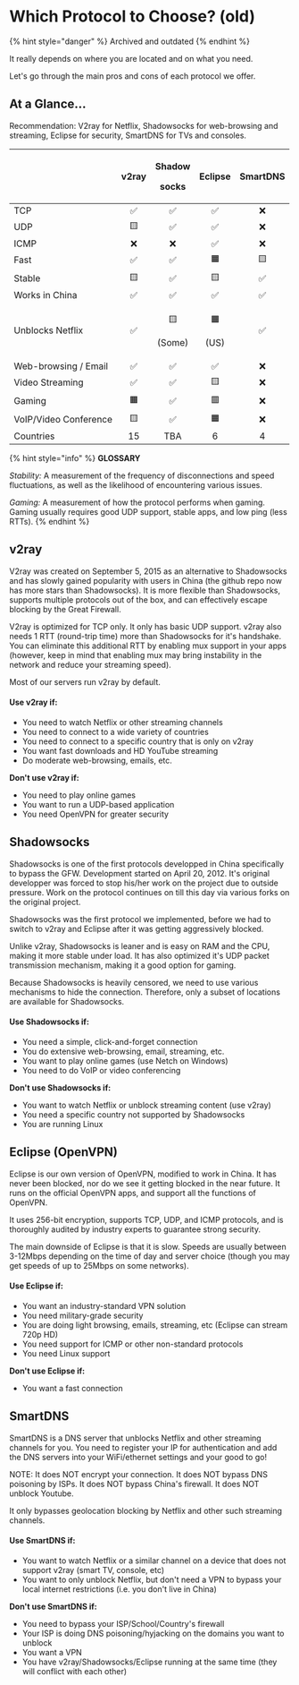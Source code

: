 # Which Protocol to Choose? \(old\)

{% hint style="danger" %}
Archived and outdated
{% endhint %}

It really depends on where you are located and on what you need.

Let's go through the main pros and cons of each protocol we offer.

## At a Glance...

Recommendation: V2ray for Netflix, Shadowsocks for web-browsing and streaming, Eclipse for security, SmartDNS for TVs and consoles.

<table>
  <thead>
    <tr>
      <th style="text-align:left"></th>
      <th style="text-align:center">v2ray</th>
      <th style="text-align:center">
        <p>Shadow</p>
        <p>socks</p>
      </th>
      <th style="text-align:center">Eclipse</th>
      <th style="text-align:center">SmartDNS</th>
    </tr>
  </thead>
  <tbody>
    <tr>
      <td style="text-align:left">TCP</td>
      <td style="text-align:center">&#x2705;</td>
      <td style="text-align:center">&#x2705;</td>
      <td style="text-align:center">&#x2705;</td>
      <td style="text-align:center">&#x274C;</td>
    </tr>
    <tr>
      <td style="text-align:left">UDP</td>
      <td style="text-align:center">&#x1F7E8;</td>
      <td style="text-align:center">&#x2705;</td>
      <td style="text-align:center">&#x2705;</td>
      <td style="text-align:center">&#x274C;</td>
    </tr>
    <tr>
      <td style="text-align:left">ICMP</td>
      <td style="text-align:center">&#x274C;</td>
      <td style="text-align:center">&#x274C;</td>
      <td style="text-align:center">&#x2705;</td>
      <td style="text-align:center">&#x274C;</td>
    </tr>
    <tr>
      <td style="text-align:left">Fast</td>
      <td style="text-align:center">&#x2705;</td>
      <td style="text-align:center">&#x2705;</td>
      <td style="text-align:center">&#x1F7E7;</td>
      <td style="text-align:center">&#x1F7E8;</td>
    </tr>
    <tr>
      <td style="text-align:left">Stable</td>
      <td style="text-align:center">&#x1F7E8;</td>
      <td style="text-align:center">&#x2705;</td>
      <td style="text-align:center">&#x1F7E8;</td>
      <td style="text-align:center">&#x2705;</td>
    </tr>
    <tr>
      <td style="text-align:left">Works in China</td>
      <td style="text-align:center">&#x2705;</td>
      <td style="text-align:center">&#x2705;</td>
      <td style="text-align:center">&#x2705;</td>
      <td style="text-align:center">&#x2705;</td>
    </tr>
    <tr>
      <td style="text-align:left">Unblocks Netflix</td>
      <td style="text-align:center">&#x2705;</td>
      <td style="text-align:center">
        <p>&#x1F7E8;</p>
        <p>(Some)</p>
      </td>
      <td style="text-align:center">
        <p>&#x1F7E7;</p>
        <p>(US)</p>
      </td>
      <td style="text-align:center">&#x2705;</td>
    </tr>
    <tr>
      <td style="text-align:left">Web-browsing / Email</td>
      <td style="text-align:center">&#x2705;</td>
      <td style="text-align:center">&#x2705;</td>
      <td style="text-align:center">&#x2705;</td>
      <td style="text-align:center">&#x274C;</td>
    </tr>
    <tr>
      <td style="text-align:left">Video Streaming</td>
      <td style="text-align:center">&#x2705;</td>
      <td style="text-align:center">&#x2705;</td>
      <td style="text-align:center">&#x1F7E8;</td>
      <td style="text-align:center">&#x274C;</td>
    </tr>
    <tr>
      <td style="text-align:left">Gaming</td>
      <td style="text-align:center">&#x1F7E7;</td>
      <td style="text-align:center">&#x2705;</td>
      <td style="text-align:center">&#x1F7E5;</td>
      <td style="text-align:center">&#x274C;</td>
    </tr>
    <tr>
      <td style="text-align:left">VoIP/Video Conference</td>
      <td style="text-align:center">&#x1F7E8;</td>
      <td style="text-align:center">&#x2705;</td>
      <td style="text-align:center">&#x1F7E7;</td>
      <td style="text-align:center">&#x274C;</td>
    </tr>
    <tr>
      <td style="text-align:left">Countries</td>
      <td style="text-align:center">15</td>
      <td style="text-align:center">TBA</td>
      <td style="text-align:center">6</td>
      <td style="text-align:center">4</td>
    </tr>
  </tbody>
</table>

{% hint style="info" %}
**GLOSSARY**

_Stability:_ A measurement of the frequency of disconnections and speed fluctuations, as well as the  likelihood of encountering various issues.

_Gaming:_ A measurement of how the protocol performs when gaming. Gaming usually requires good UDP support, stable apps, and low ping \(less RTTs\). 
{% endhint %}

## v2ray

V2ray was created on September 5, 2015 as an alternative to Shadowsocks and has slowly gained popularity with users in China \(the github repo now has more stars than Shadowsocks\). It is more flexible than Shadowsocks, supports multiple protocols out of the box, and can effectively escape blocking by the Great Firewall. 

V2ray is optimized for TCP only. It only has basic UDP support. v2ray also needs 1 RTT \(round-trip time\) more than Shadowsocks for it's handshake. You can eliminate this additional RTT by enabling mux support in your apps \(however, keep in mind that enabling mux may bring instability in the network and reduce your streaming speed\).

Most of our servers run v2ray by default.

#### Use v2ray if:

* You need to watch Netflix or other streaming channels
* You need to connect to a wide variety of countries 
* You need to connect to a specific country that is only on v2ray
* You want fast downloads and HD YouTube streaming
* Do moderate web-browsing, emails, etc.

**Don't use v2ray if:**

* You need to play online games
* You want to run a UDP-based application
* You need OpenVPN for greater security

## Shadowsocks

Shadowsocks is one of the first protocols developped in China specifically to bypass the GFW. Development started on April 20, 2012. It's original developper was forced to stop his/her work on the project due to outside pressure. Work on the protocol continues on till this day via various forks on the original project.

Shadowsocks was the first protocol we implemented, before we had to switch to v2ray and Eclipse after it was getting aggressively blocked. 

Unlike v2ray, Shadowsocks is leaner and is easy on RAM and the CPU, making it more stable under load. It has also optimized it's UDP packet transmission mechanism, making it a good option for gaming.

Because Shadowsocks is heavily censored, we need to use various mechanisms to hide the connection. Therefore, only a subset of locations are available for Shadowsocks.

#### Use Shadowsocks if:

* You need a simple, click-and-forget connection
* You do extensive web-browsing, email, streaming, etc.
* You want to play online games \(use Netch on Windows\)
* You need to do VoIP or video conferencing

**Don't use Shadowsocks if:**

* You want to watch Netflix or unblock streaming content \(use v2ray\)
* You need a specific country not supported by Shadowsocks
* You are running Linux

## Eclipse \(OpenVPN\)

Eclipse is our own version of OpenVPN, modified to work in China. It has never been blocked, nor do we see it getting blocked in the near future. It runs on the official OpenVPN apps, and support all the functions of OpenVPN.

It uses 256-bit encryption, supports TCP, UDP, and ICMP protocols, and is thoroughly audited by industry experts to guarantee strong security.

The main downside of Eclipse is that it is slow. Speeds are usually between 3-12Mbps depending on the time of day and server choice \(though you may get speeds of up to 25Mbps on some networks\).

#### Use Eclipse if:

* You want an industry-standard VPN solution
* You need military-grade security 
* You are doing light browsing, emails, streaming, etc \(Eclipse can stream 720p HD\)
* You need support for ICMP or other non-standard protocols
* You need Linux support

**Don't use Eclipse if:**

* You want a fast connection

## SmartDNS

SmartDNS is a DNS server that unblocks Netflix and other streaming channels for you. You need to register your IP for authentication and add the DNS servers into your WiFi/ethernet settings and your good to go!

NOTE: It does NOT encrypt your connection. It does NOT bypass DNS poisoning by ISPs. It does NOT bypass China's firewall. It does NOT unblock Youtube.

It only bypasses geolocation blocking by Netflix and other such streaming channels.

#### Use SmartDNS if:

* You want to watch Netflix or a similar channel on a device that does not support v2ray \(smart TV, console, etc\)
* You want to only unblock Netflix, but don't need a VPN to bypass your local internet restrictions \(i.e. you don't live in China\)

**Don't use SmartDNS if:**

* You need to bypass your ISP/School/Country's firewall
* Your ISP is doing DNS poisoning/hyjacking on the domains you want to unblock
* You want a VPN
* You have v2ray/Shadowsocks/Eclipse running at the same time \(they will conflict with each other\)

